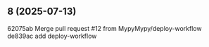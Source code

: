 ## 8 (2025-07-13)

62075ab Merge pull request #12 from MypyMypy/deploy-workflow
de839ac add deploy-workflow

